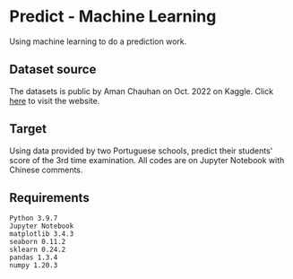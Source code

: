 # Predict - Machine Learning

Using machine learning to do a prediction work.



## Dataset source

The datasets is public by Aman Chauhan on Oct. 2022 on Kaggle. Click [here](https://www.kaggle.com/datasets/whenamancodes/student-performance) to visit the website.



## Target

Using data provided by two Portuguese schools, predict their students' score of the 3rd time examination. All codes are on Jupyter Notebook with Chinese comments.



## Requirements

```text
Python 3.9.7
Jupyter Notebook
matplotlib 3.4.3
seaborn 0.11.2
sklearn 0.24.2
pandas 1.3.4
numpy 1.20.3
```
